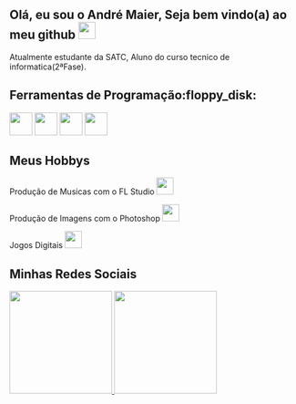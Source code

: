 <h2>Olá, eu sou o André Maier, Seja bem vindo(a) ao meu github <img src="https://media.tenor.com/itjFesV8_RUAAAAi/soulja-boy-pepe.gif" heigth="30" width="30"></h2>
<p>Atualmente estudante da SATC, Aluno do curso tecnico de informatica(2ªFase).</p>
<h2>Ferramentas de Programação:floppy_disk:</h2>
<p><img src="https://cdn.jsdelivr.net/gh/devicons/devicon/icons/python/python-original.svg" heigth="40" width="40">
<img src="https://cdn.jsdelivr.net/gh/devicons/devicon/icons/c/c-plain.svg"heigth="40" width="40">
<img src="https://cdn.jsdelivr.net/gh/devicons/devicon/icons/photoshop/photoshop-line.svg"heigth="40" width="40">
<img src="https://cdn.jsdelivr.net/gh/devicons/devicon/icons/html5/html5-original.svg"heigth="40" width="40">
<h2>Meus Hobbys</h2>
<p>Produção de Musicas com o FL Studio   <img src="https://upload.wikimedia.org/wikipedia/pt/7/7e/Fl_studio_logo.png?20210120065130"heigth="30" width="30"></p>
<p>Produção de Imagens com o Photoshop   <img src="https://cdn.jsdelivr.net/gh/devicons/devicon/icons/photoshop/photoshop-line.svg"heigth="30" width="30"></p> 
<p>Jogos Digitais  <img src="https://upload.wikimedia.org/wikipedia/commons/thumb/2/2a/LoL_icon.svg/2048px-LoL_icon.svg.png"heigth="30" width="30"></p> 
<h2>Minhas Redes Sociais</h2>
<div>
<a href="https://github.com/MariMelo1"> <img height="180em" src="https://github-readmestats.vercel.app/api/top-langs/?username=MariMelo1&layout=compact&theme=dracula&show_icons=true" />
<img loading="lazy" height="180em" src="https://github-readmestats.vercel.app/api?username=MariMelo1&show_icons=true&theme=dracula&include_all_commits=true&count
_private=true"/>
</div>

